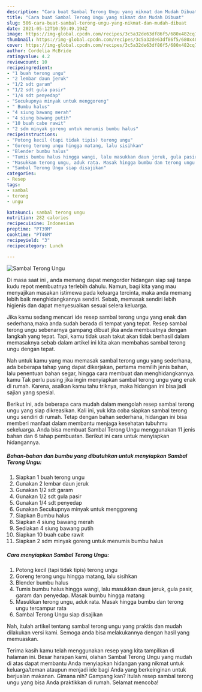 ```yaml
---
description: "Cara buat Sambal Terong Ungu yang nikmat dan Mudah Dibuat"
title: "Cara buat Sambal Terong Ungu yang nikmat dan Mudah Dibuat"
slug: 506-cara-buat-sambal-terong-ungu-yang-nikmat-dan-mudah-dibuat
date: 2021-05-12T10:59:49.194Z
image: https://img-global.cpcdn.com/recipes/3c5a32de63df86f5/680x482cq70/sambal-terong-ungu-foto-resep-utama.jpg
thumbnail: https://img-global.cpcdn.com/recipes/3c5a32de63df86f5/680x482cq70/sambal-terong-ungu-foto-resep-utama.jpg
cover: https://img-global.cpcdn.com/recipes/3c5a32de63df86f5/680x482cq70/sambal-terong-ungu-foto-resep-utama.jpg
author: Cordelia McBride
ratingvalue: 4.2
reviewcount: 10
recipeingredient:
- "1 buah terong ungu"
- "2 lembar daun jeruk"
- "1/2 sdt garam"
- "1/2 sdt gula pasir"
- "1/4 sdt penyedap"
- "Secukupnya minyak untuk menggoreng"
- " Bumbu halus"
- "4 siung bawang merah"
- "4 siung bawang putih"
- "10 buah cabe rawit"
- "2 sdm minyak goreng untuk menumis bumbu halus"
recipeinstructions:
- "Potong kecil (tapi tidak tipis) terong ungu"
- "Goreng terong ungu hingga matang, lalu sisihkan"
- "Blender bumbu halus"
- "Tumis bumbu halus hingga wangi, lalu masukkan daun jeruk, gula pasir, garam dan penyedap. Masak bumbu hingga matang"
- "Masukkan terong ungu, aduk rata. Masak hingga bumbu dan terong ungu tercampur rata"
- "Sambal Terong Ungu siap disajikan"
categories:
- Resep
tags:
- sambal
- terong
- ungu

katakunci: sambal terong ungu 
nutrition: 282 calories
recipecuisine: Indonesian
preptime: "PT39M"
cooktime: "PT46M"
recipeyield: "3"
recipecategory: Lunch

---
```



![Sambal Terong Ungu](https://img-global.cpcdn.com/recipes/3c5a32de63df86f5/680x482cq70/sambal-terong-ungu-foto-resep-utama.jpg)

Di masa  saat ini , anda memang dapat mengorder hidangan siap saji tanpa kudu repot membuatnya terlebih dahulu. Namun, bagi kita yang mau menyajikan masakan istimewa pada keluarga tercinta, maka anda memang lebih baik menghidangkannya sendiri. Sebab, memasak sendiri lebih higienis dan dapat menyesuaikan sesuai selera keluarga.

Jika kamu sedang mencari ide resep sambal terong ungu yang enak dan sederhana,maka anda sudah berada di tempat yang tepat. Resep sambal terong ungu  sebenarnya gampang dibuat jika anda membuatnya dengan langkah yang tepat. Tapi, kamu tidak usah takut akan tidak berhasil dalam memasaknya 
sebab dalam artikel ini kita akan membahas sambal terong ungu dengan tepat.  



Nah untuk kamu yang mau memasak sambal terong ungu yang sederhana, ada beberapa tahap yang dapat dikerjakan, pertama memilih jenis bahan, lalu penentuan bahan segar, hingga cara membuat dan menghidangkannya. kamu Tak perlu pusing jika ingin menyiapkan sambal terong ungu yang enak di rumah. Karena, asalkan kamu  tahu triknya, maka hidangan ini bisa jadi sajian yang spesial.

Berikut ini, ada beberapa cara mudah dalam mengolah resep sambal terong ungu yang siap dikreasikan. Kali ini, yuk kita coba siapkan sambal terong ungu sendiri di rumah. Tetap dengan bahan sederhana, hidangan ini bisa memberi manfaat dalam membantu menjaga kesehatan tubuhmu sekeluarga. Anda bisa membuat Sambal Terong Ungu menggunakan 11 jenis bahan dan 6 tahap pembuatan. Berikut ini cara untuk menyiapkan hidangannya.

<!--inarticleads1-->

##### Bahan-bahan dan bumbu yang dibutuhkan untuk menyiapkan Sambal Terong Ungu:

1. Siapkan 1 buah terong ungu
1. Gunakan 2 lembar daun jeruk
1. Gunakan 1/2 sdt garam
1. Gunakan 1/2 sdt gula pasir
1. Gunakan 1/4 sdt penyedap
1. Gunakan Secukupnya minyak untuk menggoreng
1. Siapkan  Bumbu halus
1. Siapkan 4 siung bawang merah
1. Sediakan 4 siung bawang putih
1. Siapkan 10 buah cabe rawit
1. Siapkan 2 sdm minyak goreng untuk menumis bumbu halus




<!--inarticleads2-->

##### Cara menyiapkan Sambal Terong Ungu:

1. Potong kecil (tapi tidak tipis) terong ungu
1. Goreng terong ungu hingga matang, lalu sisihkan
1. Blender bumbu halus
1. Tumis bumbu halus hingga wangi, lalu masukkan daun jeruk, gula pasir, garam dan penyedap. Masak bumbu hingga matang
1. Masukkan terong ungu, aduk rata. Masak hingga bumbu dan terong ungu tercampur rata
1. Sambal Terong Ungu siap disajikan




Nah, itulah artikel tentang  sambal terong ungu  yang praktis dan mudah dilakukan versi kami. Semoga anda bisa melakukannya dengan hasil yang memuaskan. 

Terima kasih kamu telah menggunakan resep yang kita tampilkan di halaman ini. Besar harapan kami, olahan  Sambal Terong Ungu yang mudah di atas dapat membantu Anda menyiapkan hidangan yang nikmat untuk keluarga/teman ataupun menjadi ide bagi Anda yang berkeinginan untuk berjualan makanan. Gimana nih? Gampang kan? Itulah resep sambal terong ungu yang bisa Anda praktikkan di rumah. Selamat mencoba!

